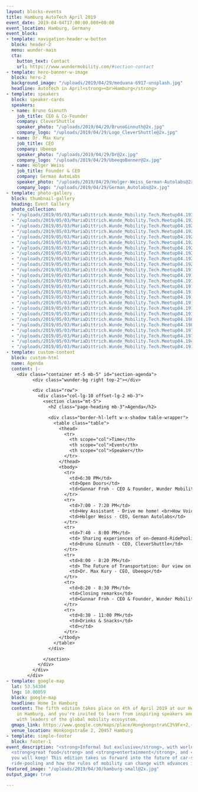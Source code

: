 ```yaml
---
layout: blocks-events
title: Hamburg AutoTech April 2019
event_date: 2019-04-04T17:00:00.000+00:00
event_location: Hamburg, Germany
event_block:
- template: navigation-header-w-button
  block: header-2
  menu: wunder-main
  cta:
    button_text: Contact
    url: https://www.wundermobility.com/#section-contact
- template: hero-banner-w-image
  block: hero-2
  background_image: "/uploads/2019/04/29/meduana-6917-unsplash.jpg"
  headline: AutoTech in April<strong><br>Hamburg</strong>
- template: speakers
  block: speaker-cards
  speakers:
  - name: Bruno Ginnuth
    job_title: CEO & Co-Founder
    company: CleverShuttle
    speaker_photo: "/uploads/2019/04/29/BrunoGinnuth@2x.jpg"
    company_logo: "/uploads/2019/04/29/Logo_CleverShuttle@2x.jpg"
  - name: Dr. Max Kury
    job_title: CEO
    company: Ubeeqo
    speaker_photo: "/uploads/2019/04/29/Dr@2x.jpg"
    company_logo: "/uploads/2019/04/29/UbeeqoBanner@2x.jpg"
  - name: Holger Weiss
    job_title: Founder & CEO
    company: German AutoLabs
    speaker_photo: "/uploads/2019/04/29/Holger-Weiss_German-Autolabs@2x.jpg"
    company_logo: "/uploads/2019/04/29/German_Autolabs@2x.jpg"
- template: photo-gallery
  block: thumbnail-gallery
  heading: Event Gallery
  photo_collection:
  - "/uploads/2019/05/03/MariaDittrich.Wunde_Mobility.Tech.Meetup04.19302-1.jpg"
  - "/uploads/2019/05/03/MariaDittrich.Wunde_Mobility.Tech.Meetup04.19293-1.jpg"
  - "/uploads/2019/05/03/MariaDittrich.Wunde_Mobility.Tech.Meetup04.19275-1.jpg"
  - "/uploads/2019/05/03/MariaDittrich.Wunde_Mobility.Tech.Meetup04.19257-1.jpg"
  - "/uploads/2019/05/03/MariaDittrich.Wunde_Mobility.Tech.Meetup04.19253-1.jpg"
  - "/uploads/2019/05/03/MariaDittrich.Wunde_Mobility.Tech.Meetup04.19219-1.jpg"
  - "/uploads/2019/05/03/MariaDittrich.Wunde_Mobility.Tech.Meetup04.19218-1.jpg"
  - "/uploads/2019/05/03/MariaDittrich.Wunde_Mobility.Tech.Meetup04.19215-1.jpg"
  - "/uploads/2019/05/03/MariaDittrich.Wunde_Mobility.Tech.Meetup04.19213-1.jpg"
  - "/uploads/2019/05/03/MariaDittrich.Wunde_Mobility.Tech.Meetup04.19209-1.jpg"
  - "/uploads/2019/05/03/MariaDittrich.Wunde_Mobility.Tech.Meetup04.19198-1.jpg"
  - "/uploads/2019/05/03/MariaDittrich.Wunde_Mobility.Tech.Meetup04.19193-1.jpg"
  - "/uploads/2019/05/03/MariaDittrich.Wunde_Mobility.Tech.Meetup04.19186-1.jpg"
  - "/uploads/2019/05/03/MariaDittrich.Wunde_Mobility.Tech.Meetup04.19184-1.jpg"
  - "/uploads/2019/05/03/MariaDittrich.Wunde_Mobility.Tech.Meetup04.19164-1.jpg"
  - "/uploads/2019/05/03/MariaDittrich.Wunde_Mobility.Tech.Meetup04.19154-1.jpg"
  - "/uploads/2019/05/03/MariaDittrich.Wunde_Mobility.Tech.Meetup04.19133-1.jpg"
  - "/uploads/2019/05/03/MariaDittrich.Wunde_Mobility.Tech.Meetup04.19108-1.jpg"
  - "/uploads/2019/05/03/MariaDittrich.Wunde_Mobility.Tech.Meetup04.19103-1.jpg"
  - "/uploads/2019/05/03/MariaDittrich.Wunde_Mobility.Tech.Meetup04.1988-1.jpg"
  - "/uploads/2019/05/03/MariaDittrich.Wunde_Mobility.Tech.Meetup04.1981-1.jpg"
  - "/uploads/2019/05/03/MariaDittrich.Wunde_Mobility.Tech.Meetup04.1975-1.jpg"
  - "/uploads/2019/05/03/MariaDittrich.Wunde_Mobility.Tech.Meetup04.1974-1.jpg"
  - "/uploads/2019/05/03/MariaDittrich.Wunde_Mobility.Tech.Meetup04.1940-1.jpg"
  - "/uploads/2019/05/03/MariaDittrich.Wunde_Mobility.Tech.Meetup04.1917-1.jpg"
- template: custom-content
  block: custom-html
  name: Agenda
  content: |-
    <div class="container mt-5 mb-5" id="section-agenda">
          <div class="wunder-bg right top-2"></div>

          <div class="row">
            <div class="col-lg-10 offset-lg-2 mb-3">
              <section class="mt-5">
                <h2 class="page-heading mb-3">Agenda</h2>

                <div class="border-hl-left w-x-shadow table-wrapper">
                  <table class="table">
                    <thead>
                      <tr>
                        <th scope="col">Time</th>
                        <th scope="col">Event</th>
                        <th scope="col">Speaker</th>
                      </tr>
                    </thead>
                    <tbody>
                      <tr>
                        <td>6:30 PM</td>
                        <td>Open Doors</td>
                        <td>Gunnar Froh - CEO & Founder, Wunder Mobility</td>
                      </tr>
                      <tr>
                        <td>7:00 - 7:20 PM</td>
                        <td>Hey Assistant - Drive me home! <br>How Voice AI will change the rules in mobility?</td>
                        <td>Holger Weiss - CEO, German Autolabs</td>
                      </tr>
                      <tr>
                        <td>7:40 - 8:00 PM</td>
                        <td> Sharing experiences of on-demand-RidePooling in Germany</td>
                        <td>Bruno Ginnuth - CEO, CleverShuttle</td>
                      </tr>
                      <tr>
                        <td>8:00 - 8:20 PM</td>
                        <td> The Future of Transportation: Our view on New Mobility and Carsharing</td>
                        <td>Dr. Max Kury - CEO, Ubeeqo</td>
                      </tr>
                      <tr>
                        <td>8:20 - 8:30 PM</td>
                        <td>Closing remarks</td>
                        <td>Gunnar Froh - CEO & Founder, Wunder Mobility</td>
                      </tr>
                      <tr>
                        <td>8:30 - 11:00 PM</td>
                        <td>Drinks & Snacks</td>
                        <td></td>
                      </tr>
                    </tbody>
                  </table>
                </div>

              </section>
            </div>
          </div>
        </div>
- template: google-map
  lat: 53.54304
  lng: 10.00059
  block: google-map
  headline: Home In Hamburg
  content: The fifth edition takes place on 4th of April 2019 at our Headquarters
    in Hamburg, and you're invited to learn from inspiring speakers and to connect
    with leaders of the global mobility ecosystem.
  gmaps_link: https://www.google.com/maps/place/Hongkongstra%C3%9Fe+2,+20457+Hamburg/data=!4m2!3m1!1s0x47b18efc49761015:0x4a9d0b4a925d10eb?sa=X&ved=2ahUKEwi37I_Om6XhAhXREVAKHX2aAE8Q8gEwAHoECAoQAQ
  venue_location: Honkongstraße 2, 20457 Hamburg
- template: simple-footer
  block: footer-1
event_description: "<strong>Informal but exclusive</strong>, with world class speakers,
  <strong>great food</strong> and <strong>entertainment</strong>, and <strong>connections</strong>
  you will keep! This edition takes us forward into the future of car-sharing and
  ride-pooling and how the rules of mobility can change with advances in Voice AI."
featured_image: "/uploads/2019/04/30/hamburg-small@2x.jpg"
output_page: true

---
```

